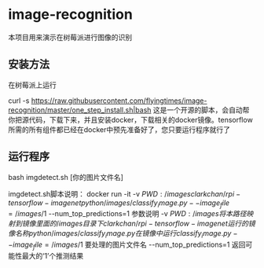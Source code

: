 # image-recognition

本项目用来演示在树莓派进行图像的识别

## 安装方法

在树莓派上运行

curl -s https://raw.githubusercontent.com/flyingtimes/image-recognition/master/one_step_install.sh|bash
这是一个开源的脚本，会自动帮你把源代码，下载下来，并且安装docker，下载相关的docker镜像。tensorflow所需的所有组件都已经在docker中预先准备好了，您只要运行程序就行了

## 运行程序
bash imgdetect.sh [你的图片文件名]

imgdetect.sh脚本说明：
docker run -it -v $PWD:/images clarkchan/rpi-tensorflow-imagenet python /images/classify_image.py --image_file=/images/$1 --num_top_predictions=1
参数说明
-v $PWD:/images 将本路径映射到镜像里面的/images目录下
clarkchan/rpi-tensorflow-imagenet  运行的镜像名称
python /images/classify_image.py   在镜像中运行classify_image.py
--image_file=/images/$1            要处理的图片文件名
--num_top_predictions=1            返回可能性最大的‘1’个推测结果
